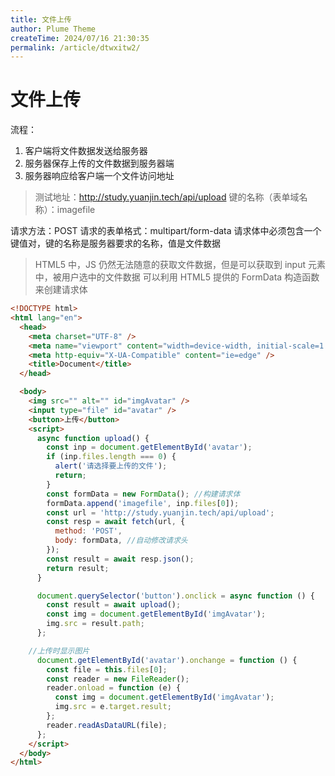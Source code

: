 ```yaml
---
title: 文件上传
author: Plume Theme
createTime: 2024/07/16 21:30:35
permalink: /article/dtwxitw2/
---
```

# 文件上传

流程：

1. 客户端将文件数据发送给服务器
2. 服务器保存上传的文件数据到服务器端
3. 服务器响应给客户端一个文件访问地址

> 测试地址：<http://study.yuanjin.tech/api/upload>
> 键的名称（表单域名称）：imagefile

请求方法：POST
请求的表单格式：multipart/form-data
请求体中必须包含一个键值对，键的名称是服务器要求的名称，值是文件数据

> HTML5 中，JS 仍然无法随意的获取文件数据，但是可以获取到 input 元素中，被用户选中的文件数据
> 可以利用 HTML5 提供的 FormData 构造函数来创建请求体

```html
<!DOCTYPE html>
<html lang="en">
  <head>
    <meta charset="UTF-8" />
    <meta name="viewport" content="width=device-width, initial-scale=1.0" />
    <meta http-equiv="X-UA-Compatible" content="ie=edge" />
    <title>Document</title>
  </head>

  <body>
    <img src="" alt="" id="imgAvatar" />
    <input type="file" id="avatar" />
    <button>上传</button>
    <script>
      async function upload() {
        const inp = document.getElementById('avatar');
        if (inp.files.length === 0) {
          alert('请选择要上传的文件');
          return;
        }
        const formData = new FormData(); //构建请求体
        formData.append('imagefile', inp.files[0]);
        const url = 'http://study.yuanjin.tech/api/upload';
        const resp = await fetch(url, {
          method: 'POST',
          body: formData, //自动修改请求头
        });
        const result = await resp.json();
        return result;
      }

      document.querySelector('button').onclick = async function () {
        const result = await upload();
        const img = document.getElementById('imgAvatar');
        img.src = result.path;
      };

    //上传时显示图片
      document.getElementById('avatar').onchange = function () {
        const file = this.files[0];
        const reader = new FileReader();
        reader.onload = function (e) {
          const img = document.getElementById('imgAvatar');
          img.src = e.target.result;
        };
        reader.readAsDataURL(file);
      };
    </script>
  </body>
</html>

```
